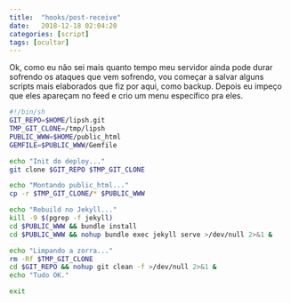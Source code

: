 ```yaml
---
title:  "hooks/post-receive"
date:   2018-12-18 02:04:20
categories: [script]
tags: [ocultar]
---
```

Ok, como eu não sei mais quanto tempo meu servidor ainda pode durar sofrendo os ataques que vem sofrendo, vou começar a salvar alguns scripts mais elaborados que fiz por aqui, como backup. Depois eu impeço que eles apareçam no feed e crio um menu específico pra eles.

``` bash
#!/bin/sh
GIT_REPO=$HOME/lipsh.git
TMP_GIT_CLONE=/tmp/lipsh
PUBLIC_WWW=$HOME/public_html
GEMFILE=$PUBLIC_WWW/Gemfile

echo "Init do deploy..."
git clone $GIT_REPO $TMP_GIT_CLONE

echo "Montando public_html..."
cp -r $TMP_GIT_CLONE/* $PUBLIC_WWW

echo "Rebuild no Jekyll..."
kill -9 $(pgrep -f jekyll)
cd $PUBLIC_WWW && bundle install
cd $PUBLIC_WWW && nohup bundle exec jekyll serve >/dev/null 2>&1 &

echo "Limpando a zorra..."
rm -Rf $TMP_GIT_CLONE
cd $GIT_REPO && nohup git clean -f >/dev/null 2>&1 &
echo "Tudo OK."

exit
```

